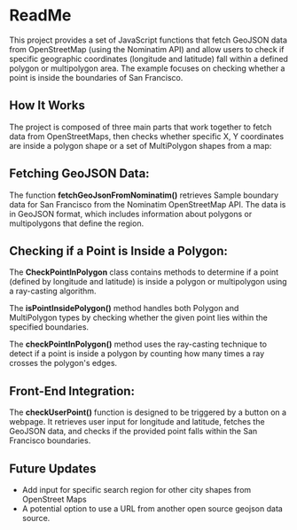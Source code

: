 # ReadMe
This project provides a set of JavaScript functions that fetch GeoJSON data from OpenStreetMap (using the Nominatim API) and allow users to check if specific geographic coordinates (longitude and latitude) fall within a defined polygon or multipolygon area. The example focuses on checking whether a point is inside the boundaries of San Francisco.

## How It Works
The project is composed of three main parts that work together to fetch data from OpenStreetMaps, then checks whether specific X, Y coordinates are inside a polygon shape or a set of MultiPolygon shapes from a map:

## Fetching GeoJSON Data:
The function **fetchGeoJsonFromNominatim()** retrieves Sample boundary data for San Francisco from the Nominatim OpenStreetMap API. The data is in GeoJSON format, which includes information about polygons or multipolygons that define the region.

## Checking if a Point is Inside a Polygon:
The **CheckPointInPolygon** class contains methods to determine if a point (defined by longitude and latitude) is inside a polygon or multipolygon using a ray-casting algorithm.

The **isPointInsidePolygon()** method handles both Polygon and MultiPolygon types by checking whether the given point lies within the specified boundaries.  

The **checkPointInPolygon()** method uses the ray-casting technique to detect if a point is inside a polygon by counting how many times a ray crosses the polygon's edges.

## Front-End Integration:
The **checkUserPoint()** function is designed to be triggered by a button on a webpage. It retrieves user input for longitude and latitude, fetches the GeoJSON data, and checks if the provided point falls within the San Francisco boundaries.

## Future Updates
- Add input for specific search region for other city shapes from OpenStreet Maps
- A potential option to use a URL from another open source geojson data source.
